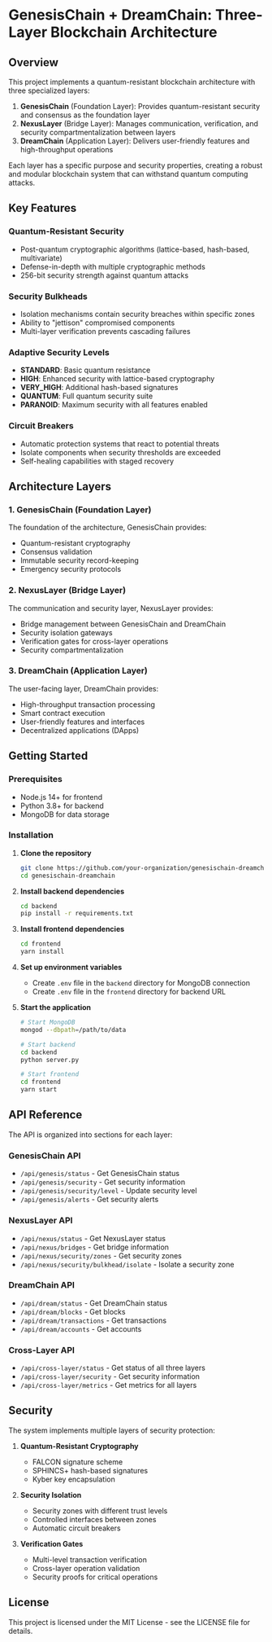 # GenesisChain + DreamChain: Three-Layer Blockchain Architecture

## Overview

This project implements a quantum-resistant blockchain architecture with three specialized layers:

1. **GenesisChain** (Foundation Layer): Provides quantum-resistant security and consensus as the foundation layer
2. **NexusLayer** (Bridge Layer): Manages communication, verification, and security compartmentalization between layers
3. **DreamChain** (Application Layer): Delivers user-friendly features and high-throughput operations

Each layer has a specific purpose and security properties, creating a robust and modular blockchain system that can withstand quantum computing attacks.

## Key Features

### Quantum-Resistant Security
- Post-quantum cryptographic algorithms (lattice-based, hash-based, multivariate)
- Defense-in-depth with multiple cryptographic methods
- 256-bit security strength against quantum attacks

### Security Bulkheads
- Isolation mechanisms contain security breaches within specific zones
- Ability to "jettison" compromised components
- Multi-layer verification prevents cascading failures

### Adaptive Security Levels
- **STANDARD**: Basic quantum resistance
- **HIGH**: Enhanced security with lattice-based cryptography
- **VERY_HIGH**: Additional hash-based signatures
- **QUANTUM**: Full quantum security suite
- **PARANOID**: Maximum security with all features enabled

### Circuit Breakers
- Automatic protection systems that react to potential threats
- Isolate components when security thresholds are exceeded
- Self-healing capabilities with staged recovery

## Architecture Layers

### 1. GenesisChain (Foundation Layer)
The foundation of the architecture, GenesisChain provides:
- Quantum-resistant cryptography
- Consensus validation
- Immutable security record-keeping
- Emergency security protocols

### 2. NexusLayer (Bridge Layer)
The communication and security layer, NexusLayer provides:
- Bridge management between GenesisChain and DreamChain
- Security isolation gateways
- Verification gates for cross-layer operations
- Security compartmentalization

### 3. DreamChain (Application Layer)
The user-facing layer, DreamChain provides:
- High-throughput transaction processing
- Smart contract execution
- User-friendly features and interfaces
- Decentralized applications (DApps)

## Getting Started

### Prerequisites
- Node.js 14+ for frontend
- Python 3.8+ for backend
- MongoDB for data storage

### Installation

1. **Clone the repository**
   ```bash
   git clone https://github.com/your-organization/genesischain-dreamchain.git
   cd genesischain-dreamchain
   ```

2. **Install backend dependencies**
   ```bash
   cd backend
   pip install -r requirements.txt
   ```

3. **Install frontend dependencies**
   ```bash
   cd frontend
   yarn install
   ```

4. **Set up environment variables**
   - Create `.env` file in the `backend` directory for MongoDB connection
   - Create `.env` file in the `frontend` directory for backend URL

5. **Start the application**
   ```bash
   # Start MongoDB
   mongod --dbpath=/path/to/data

   # Start backend
   cd backend
   python server.py

   # Start frontend
   cd frontend
   yarn start
   ```

## API Reference

The API is organized into sections for each layer:

### GenesisChain API
- `/api/genesis/status` - Get GenesisChain status
- `/api/genesis/security` - Get security information
- `/api/genesis/security/level` - Update security level
- `/api/genesis/alerts` - Get security alerts

### NexusLayer API
- `/api/nexus/status` - Get NexusLayer status
- `/api/nexus/bridges` - Get bridge information
- `/api/nexus/security/zones` - Get security zones
- `/api/nexus/security/bulkhead/isolate` - Isolate a security zone

### DreamChain API
- `/api/dream/status` - Get DreamChain status
- `/api/dream/blocks` - Get blocks
- `/api/dream/transactions` - Get transactions
- `/api/dream/accounts` - Get accounts

### Cross-Layer API
- `/api/cross-layer/status` - Get status of all three layers
- `/api/cross-layer/security` - Get security information
- `/api/cross-layer/metrics` - Get metrics for all layers

## Security

The system implements multiple layers of security protection:

1. **Quantum-Resistant Cryptography**
   - FALCON signature scheme
   - SPHINCS+ hash-based signatures
   - Kyber key encapsulation

2. **Security Isolation**
   - Security zones with different trust levels
   - Controlled interfaces between zones
   - Automatic circuit breakers

3. **Verification Gates**
   - Multi-level transaction verification
   - Cross-layer operation validation
   - Security proofs for critical operations

## License

This project is licensed under the MIT License - see the LICENSE file for details.
